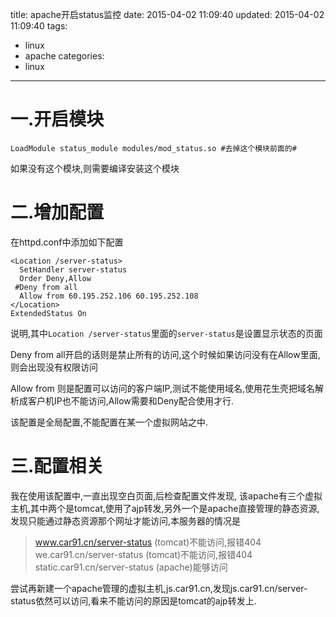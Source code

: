 title: apache开启status监控
date: 2015-04-02 11:09:40
updated: 2015-04-02 11:09:40
tags:
- linux
- apache
categories:
- linux
---

# 一.开启模块

```
LoadModule status_module modules/mod_status.so #去掉这个模块前面的#
```
如果没有这个模块,则需要编译安装这个模块
<!-- more -->
# 二.增加配置

在httpd.conf中添加如下配置

```
<Location /server-status>
  SetHandler server-status
  Order Deny,Allow
 #Deny from all
  Allow from 60.195.252.106 60.195.252.108
</Location>
ExtendedStatus On

```
说明,其中`Location /server-status`里面的`server-status`是设置显示状态的页面

Deny from all开启的话则是禁止所有的访问,这个时候如果访问没有在Allow里面,则会出现没有权限访问

Allow from 则是配置可以访问的客户端IP,测试不能使用域名,使用花生壳把域名解析成客户机IP也不能访问,Allow需要和Deny配合使用才行.

该配置是全局配置,不能配置在某一个虚拟网站之中.

# 三.配置相关

我在使用该配置中,一直出现空白页面,后检查配置文件发现,
该apache有三个虚拟主机,其中两个是tomcat,使用了ajp转发,另外一个是apache直接管理的静态资源,发现只能通过静态资源那个网址才能访问,本服务器的情况是

>www.car91.cn/server-status (tomcat)不能访问,报错404
>we.car91.cn/server-status  (tomcat)不能访问,报错404
>static.car91.cn/server-status (apache)能够访问

尝试再新建一个apache管理的虚拟主机,js.car91.cn,发现js.car91.cn/server-status依然可以访问,看来不能访问的原因是tomcat的ajp转发上.

